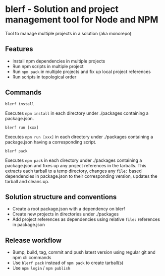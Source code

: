 # blerf - Solution and project management tool for Node and NPM

Tool to manage multiple projects in a solution (aka monorepo)

## Features

- Install npm dependencies in multiple projects
- Run npm scripts in multiple project
- Run `npm pack` in multiple projects and fix up local project references
- Run scripts in topological order

## Commands

`blerf install`

Executes `npm install` in each directory under ./packages containing a package.json.

`blerf run [xxx]`

Executes `npm run [xxx]` in each directory under ./packages containing a package.json having a corresponding script.

`blerf pack`

Executes `npm pack` in each directory under ./packages containing a package.json and fixes up any project references in the tarballs. This extracts each tarball to a temp directory, changes any `file:` based dependencies in package.json to their corresponding version, updates the tarball and cleans up.

## Solution structure and conventions

- Create a root package.json with a dependency on blerf
- Create new projects in directories under ./packages
- Add project references as dependencies using relative `file:` references in package.json

## Release workflow

- Bump, build, tag, commit and push latest version using regular git and npm cli commands
- Use `blerf pack` instead of `npm pack` to create tarball(s)
- Use `npm login` / `npm publish`

